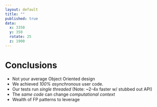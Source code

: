 ```yaml
---
layout: default
title: ""
published: true
data:
  x: 3350
  y: 350
  rotate: 25
  z: 1900
---
```


# Conclusions #

* Not your average Object Oriented design
* We achieved *100% asynchronous* user code.
* Our tests run *single threaded* (Note: ~2-4x faster w/ stubbed out API)
* The *same code* can change *computational context*
* Wealth of FP patterns to leverage

